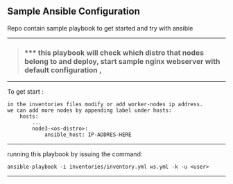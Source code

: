 <!--  -->

## Sample Ansible Configuration

Repo contain sample playbook to get started and try with ansible

------
> ### *** this playbook will check which distro that nodes belong to and deploy, start sample nginx webserver with default configuration ,
------
To get start : 
``` 
in the inventories files modify or add worker-nodes ip address.
we can add more nodes by appending label under hosts:
    hosts:
        ...
        node3-<os-distro>: 
            ansible_host: IP-ADDRES-HERE

```

------
running this playbook by issuing the command:
```
ansible-playbook -i inventories/inventory.yml ws.yml -k -u <user>
```

------
